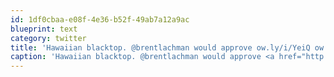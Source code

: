 ```yaml
---
id: 1df0cbaa-e08f-4e36-b52f-49ab7a12a9ac
blueprint: text
category: twitter
title: 'Hawaiian blacktop. @brentlachman would approve ow.ly/i/YeiQ ow.ly/i/YeiV'
caption: 'Hawaiian blacktop. @brentlachman would approve <a href="http://ow.ly/i/YeiQ" title="http://ow.ly/i/YeiQ" class="link link_untco">ow.ly/i/YeiQ</a> <a href="http://ow.ly/i/YeiV" title="http://ow.ly/i/YeiV" class="link link_untco">ow.ly/i/YeiV</a>'
---
```

